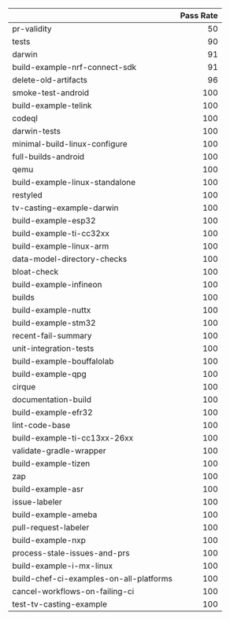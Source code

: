 |                                         |   Pass Rate |
|:----------------------------------------|------------:|
| pr-validity                             |          50 |
| tests                                   |          90 |
| darwin                                  |          91 |
| build-example-nrf-connect-sdk           |          91 |
| delete-old-artifacts                    |          96 |
| smoke-test-android                      |         100 |
| build-example-telink                    |         100 |
| codeql                                  |         100 |
| darwin-tests                            |         100 |
| minimal-build-linux-configure           |         100 |
| full-builds-android                     |         100 |
| qemu                                    |         100 |
| build-example-linux-standalone          |         100 |
| restyled                                |         100 |
| tv-casting-example-darwin               |         100 |
| build-example-esp32                     |         100 |
| build-example-ti-cc32xx                 |         100 |
| build-example-linux-arm                 |         100 |
| data-model-directory-checks             |         100 |
| bloat-check                             |         100 |
| build-example-infineon                  |         100 |
| builds                                  |         100 |
| build-example-nuttx                     |         100 |
| build-example-stm32                     |         100 |
| recent-fail-summary                     |         100 |
| unit-integration-tests                  |         100 |
| build-example-bouffalolab               |         100 |
| build-example-qpg                       |         100 |
| cirque                                  |         100 |
| documentation-build                     |         100 |
| build-example-efr32                     |         100 |
| lint-code-base                          |         100 |
| build-example-ti-cc13xx-26xx            |         100 |
| validate-gradle-wrapper                 |         100 |
| build-example-tizen                     |         100 |
| zap                                     |         100 |
| build-example-asr                       |         100 |
| issue-labeler                           |         100 |
| build-example-ameba                     |         100 |
| pull-request-labeler                    |         100 |
| build-example-nxp                       |         100 |
| process-stale-issues-and-prs            |         100 |
| build-example-i-mx-linux                |         100 |
| build-chef-ci-examples-on-all-platforms |         100 |
| cancel-workflows-on-failing-ci          |         100 |
| test-tv-casting-example                 |         100 |